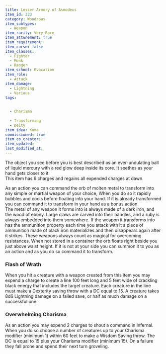 ```yaml
---
title: Lesser Armory of Asmodeus
item_id: 223
category: Wondrous
item_subtypes: 
  - Weapon
item_rarity: Very Rare
item_attunement: true
item_requirement: 
item_curse: false
item_classes: 
  - Fighter
  - Monk
  - Ranger
item_school: Evocation
item_role: 
  - Attack
item_damage: 
  - Lightning
  - Various
tags:
  
  
  - Charisma
  
  - Transforming
  - Deity
item_idea: Kuma
commissioned: true
item_co_creator: 
item_updated: 
last_modified_at: 
---
```


The object you see before you is best described as an ever-undulating ball of liquid mercury with a red glow deep inside its core. It seethes as your hand gets closer to it.  
This item has 6 charges and regains all expended charges at dawn.

As an action you can command the orb of molten metal to transform into any simple or martial weapon of your choice, When you do so it rapidly bubbles and cools before floating into your hand. If it is already transformed you can command it to transform in your hand as a bonus action.  
The metal of any weapon it forms into is always made of a dark iron, and the wood of ebony. Large claws are carved into their handles, and a ruby is always embedded into them somewhere. If the weapon it transforms into has the ammunition property each time you attack with it a piece of ammunition made of black iron materializes and then disappears again after it strikes. These weapons always count as magical for overcoming resistances. When not stored in a container the orb floats right beside you just above waist height. If it is not at your side you can summon it to you as an action and as you do so command it to transform.

<!--excerpt-->
### Flash of Wrath
When you hit a creature with a weapon created from this item you may expend a charge to create a line 100 feet long and 5 feet wide of crackling black energy that includes the target creature. Each creature in the line must make a Dexterity saving throw with a DC equal to 15. A creature takes 8d6 Lightning damage on a failed save, or half as much damage on a successful one.

### Overwhelming Charisma
As an action you may expend 2 charges to shout a command in Infernal. When you do so choose a number of creatures up to your Charisma modifier (minimum 1) within 60 feet to make a Wisdom Saving throw. The DC is equal to 15 plus your Charisma modifier (minimum 15). On a failure they fall prone and spend their next turn groveling.
